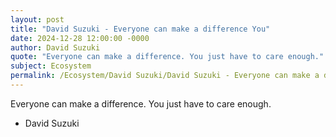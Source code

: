```yaml
---
layout: post
title: "David Suzuki - Everyone can make a difference You"
date: 2024-12-28 12:00:00 -0000
author: David Suzuki
quote: "Everyone can make a difference. You just have to care enough."
subject: Ecosystem
permalink: /Ecosystem/David Suzuki/David Suzuki - Everyone can make a difference You
---
```


Everyone can make a difference. You just have to care enough.

- David Suzuki
